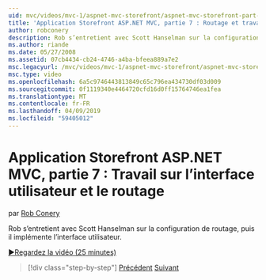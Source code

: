 ```yaml
---
uid: mvc/videos/mvc-1/aspnet-mvc-storefront/aspnet-mvc-storefront-part-7-routing-and-ui-work
title: 'Application Storefront ASP.NET MVC, partie 7 : Routage et travail de l’interface utilisateur | Microsoft Docs'
author: robconery
description: Rob s’entretient avec Scott Hanselman sur la configuration de routage, puis il implémente l’interface utilisateur.
ms.author: riande
ms.date: 05/27/2008
ms.assetid: 07cb4434-cb24-4746-a4ba-bfeea889a7e2
msc.legacyurl: /mvc/videos/mvc-1/aspnet-mvc-storefront/aspnet-mvc-storefront-part-7-routing-and-ui-work
msc.type: video
ms.openlocfilehash: 6a5c9746443813849c65c796ea434730df03d009
ms.sourcegitcommit: 0f1119340e4464720cfd16d0ff15764746ea1fea
ms.translationtype: MT
ms.contentlocale: fr-FR
ms.lasthandoff: 04/09/2019
ms.locfileid: "59405012"
---
```

# <a name="aspnet-mvc-storefront-part-7-routing-and-ui-work"></a>Application Storefront ASP.NET MVC, partie 7 : Travail sur l’interface utilisateur et le routage

par [Rob Conery](https://github.com/robconery)

Rob s’entretient avec Scott Hanselman sur la configuration de routage, puis il implémente l’interface utilisateur.

[&#9654;Regardez la vidéo (25 minutes)](https://channel9.msdn.com/Blogs/ASP-NET-Site-Videos/aspnet-mvc-storefront-part-7-routing-and-ui-work)

> [!div class="step-by-step"]
> [Précédent](aspnet-mvc-storefront-part-6-finishing-the-repository-and-initial-ui-work.md)
> [Suivant](aspnet-mvc-storefront-part-8-testing-controllers-iteration-1-complete.md)
